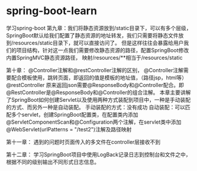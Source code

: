 # spring-boot-learn
学习spring-boot
第九章：我们将静态资源放到/static目录下，可以有多个层级，
SpringBoot默认给我们配置了静态资源的地址转发，我们只需要将静态文件放到/resources/static目录下，就可以直接访问了。
但是这样往往会暴露给用户我们的项目结构，针对这一点我们需要修改静态资源的路径，配置SpringBoot修改内置SpringMVC静态资源路径，
映射/resources/**相当于/resources/static

第十章：
	@Controller注解和@restController注解的区别，
		@Controller注解需要配合模板使用，跳转页面，即返回的值是模板的地址值，（路径jsp，html等）
		@restController 原来返回json需要@ResponseBody和@Controller配合。即@RestController是@ResponseBody和@Controller的组合注解。
本章主要讲解了SpringBoot如何创建Servlet以及使用两种方式装配到项目中，一种是手动装配的方式、而另外一种是自动装配。
	手动装配的方式：没有成功
	自动装配：可以匹配多个servlet，创建SpringBoot配置类，在配置类内添加@ServletComponentScan和@Configuration两个注解，在servlet类中添加@WebServlet(urlPatterns = "/test2")注解及路径映射
		
第十一章：
	遇到的问题时页面传入的多文件在controller层接收不到
	
第十二章：
	学习SpringBoot项目中使用LogBack记录日志到控制台和文件之中，根据不同的级别输出不同形式日志信息。
